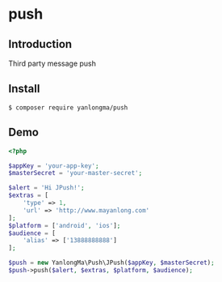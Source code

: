 # push

## Introduction

Third party message push

## Install

```
$ composer require yanlongma/push
```

## Demo

```php
<?php

$appKey = 'your-app-key';
$masterSecret = 'your-master-secret';

$alert = 'Hi JPush!';
$extras = [
    'type' => 1,
    'url' => 'http://www.mayanlong.com'
];
$platform = ['android', 'ios'];
$audience = [
    'alias' => ['13888888888']
];

$push = new YanlongMa\Push\JPush($appKey, $masterSecret);
$push->push($alert, $extras, $platform, $audience);
```